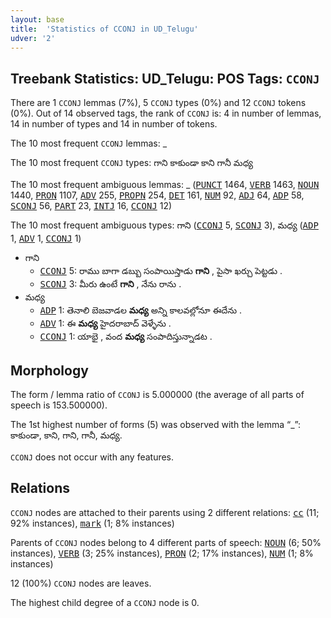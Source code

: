 ```yaml
---
layout: base
title:  'Statistics of CCONJ in UD_Telugu'
udver: '2'
---
```


## Treebank Statistics: UD_Telugu: POS Tags: `CCONJ`

There are 1 `CCONJ` lemmas (7%), 5 `CCONJ` types (0%) and 12 `CCONJ` tokens (0%).
Out of 14 observed tags, the rank of `CCONJ` is: 4 in number of lemmas, 14 in number of types and 14 in number of tokens.

The 10 most frequent `CCONJ` lemmas: _

The 10 most frequent `CCONJ` types:  గాని కాకుండా కాని గానీ మధ్య

The 10 most frequent ambiguous lemmas: _ (<tt><a href="te-pos-PUNCT.html">PUNCT</a></tt> 1464, <tt><a href="te-pos-VERB.html">VERB</a></tt> 1463, <tt><a href="te-pos-NOUN.html">NOUN</a></tt> 1440, <tt><a href="te-pos-PRON.html">PRON</a></tt> 1107, <tt><a href="te-pos-ADV.html">ADV</a></tt> 255, <tt><a href="te-pos-PROPN.html">PROPN</a></tt> 254, <tt><a href="te-pos-DET.html">DET</a></tt> 161, <tt><a href="te-pos-NUM.html">NUM</a></tt> 92, <tt><a href="te-pos-ADJ.html">ADJ</a></tt> 64, <tt><a href="te-pos-ADP.html">ADP</a></tt> 58, <tt><a href="te-pos-SCONJ.html">SCONJ</a></tt> 56, <tt><a href="te-pos-PART.html">PART</a></tt> 23, <tt><a href="te-pos-INTJ.html">INTJ</a></tt> 16, <tt><a href="te-pos-CCONJ.html">CCONJ</a></tt> 12)

The 10 most frequent ambiguous types:  గాని (<tt><a href="te-pos-CCONJ.html">CCONJ</a></tt> 5, <tt><a href="te-pos-SCONJ.html">SCONJ</a></tt> 3), మధ్య (<tt><a href="te-pos-ADP.html">ADP</a></tt> 1, <tt><a href="te-pos-ADV.html">ADV</a></tt> 1, <tt><a href="te-pos-CCONJ.html">CCONJ</a></tt> 1)


* గాని
  * <tt><a href="te-pos-CCONJ.html">CCONJ</a></tt> 5: రాము బాగా డబ్బు సంపాయిస్తాడు <b>గాని</b> , పైసా ఖర్చు పెట్టడు .
  * <tt><a href="te-pos-SCONJ.html">SCONJ</a></tt> 3: మీరు ఉంటే <b>గాని</b> , నేను రాను .
* మధ్య
  * <tt><a href="te-pos-ADP.html">ADP</a></tt> 1: తెనాలి బెజవాడల <b>మధ్య</b> అన్ని కాలవల్లోనూ ఈదేను .
  * <tt><a href="te-pos-ADV.html">ADV</a></tt> 1: ఈ <b>మధ్య</b> హైదరాబాద్ వెళ్ళేను .
  * <tt><a href="te-pos-CCONJ.html">CCONJ</a></tt> 1: యాభై , వంద <b>మధ్య</b> సంపాదిస్తున్నాడట .

## Morphology

The form / lemma ratio of `CCONJ` is 5.000000 (the average of all parts of speech is 153.500000).

The 1st highest number of forms (5) was observed with the lemma “_”: కాకుండా, కాని, గాని, గానీ, మధ్య.

`CCONJ` does not occur with any features.


## Relations

`CCONJ` nodes are attached to their parents using 2 different relations: <tt><a href="te-dep-cc.html">cc</a></tt> (11; 92% instances), <tt><a href="te-dep-mark.html">mark</a></tt> (1; 8% instances)

Parents of `CCONJ` nodes belong to 4 different parts of speech: <tt><a href="te-pos-NOUN.html">NOUN</a></tt> (6; 50% instances), <tt><a href="te-pos-VERB.html">VERB</a></tt> (3; 25% instances), <tt><a href="te-pos-PRON.html">PRON</a></tt> (2; 17% instances), <tt><a href="te-pos-NUM.html">NUM</a></tt> (1; 8% instances)

12 (100%) `CCONJ` nodes are leaves.

The highest child degree of a `CCONJ` node is 0.

